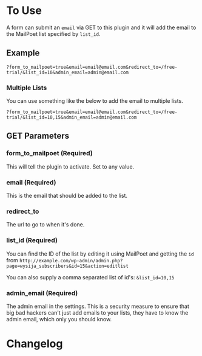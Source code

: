 # To Use

A form can submit an `email` via GET to this plugin and it will add the email
to the MailPoet list specified by `list_id`.

## Example

	?form_to_mailpoet=true&email=email@email.com&redirect_to=/free-trial/&list_id=10&admin_email=admin@email.com

### Multiple Lists

You can use something like the below to add the email to multiple lists.

	?form_to_mailpoet=true&email=email@email.com&redirect_to=/free-trial/&list_id=10,15&admin_email=admin@email.com

## GET Parameters

### form_to_mailpoet (Required)

This will tell the plugin to activate. Set to any value.

### email (Required)

This is the email that should be added to the list. 

### redirect_to

The url to go to when it's done.

### list_id (Required)

You can find the ID of the list by editing it using MailPoet and getting
the `id` from `http://example.com/wp-admin/admin.php?page=wysija_subscribers&id=15&action=editlist`

You can also supply a comma separated list of id's: `&list_id=10,15`

### admin_email (Required)

The admin email in the settings. This is a security measure to ensure that 
big bad hackers can't just add emails to your lists, they have to know the 
admin email, which only you should know.

# Changelog